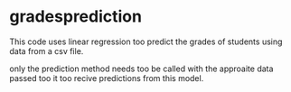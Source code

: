 # gradesprediction

This code uses linear regression too predict the grades of students using data from a csv file.

only the prediction method needs too be called with the approaite data passed too it too recive predictions from this model.
